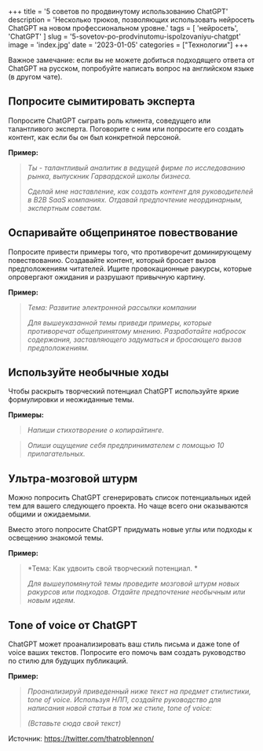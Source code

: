+++
title = '5 советов по продвинутому использованию ChatGPT'
description = 'Несколько трюков, позволяющих использовать нейросеть ChatGPT на новом профессиональном уровне.'
tags = [ 'нейросеть', 'ChatGPT' ]
slug = '5-sovetov-po-prodvinutomu-ispolzovaniyu-chatgpt'
image = 'index.jpg'
date = '2023-01-05'
categories = ["Технологии"]
+++

Важное замечание: если вы не можете добиться подходящего ответа от ChatGPT на русском, попробуйте написать вопрос на английском языке (в другом чате).

## Попросите сымитировать эксперта

Попросите ChatGPT сыграть роль клиента, соведущего или талантливого эксперта. Поговорите с ним или попросите его создать контент, как если бы он был конкретной персоной.

**Пример:**

>*Ты - талантливый аналитик в ведущей фирме по исследованию рынка, выпускник Гарвардской школы бизнеса.*
>
>*Сделай мне наставление, как создать контент для руководителей в B2B SaaS компаниях. Отдавай предпочтение неординарным, экспертным советам.*


## Оспаривайте общепринятое повествование

Попросите привести примеры того, что противоречит доминирующему повествованию. Создавайте контент, который бросает вызов предположениям читателей. Ищите провокационные ракурсы, которые опровергают ожидания и разрушают привычную картину.

**Пример:**

> *Тема: Развитие электронной рассылки компании*
> 
> *Для вышеуказанной темы приведи примеры, которые противоречат общепринятому мнению. Разработайте набросок содержания, заставляющего задуматься и бросающего вызов предположениям.*



## Используйте необычные ходы
 
Чтобы раскрыть творческий потенциал ChatGPT используйте яркие формулировки и неожиданные темы.

**Примеры:**

>*Напиши стихотворение о копирайтинге.*

>*Опиши ощущение себя предпринимателем с помощью 10 прилагательных.*

## Ультра-мозговой штурм
 
Можно попросить ChatGPT сгенерировать список потенциальных идей тем для вашего следующего проекта. Но чаще всего они оказываются общими и ожидаемыми.

Вместо этого попросите ChatGPT придумать новые углы или подходы к освещению знакомой темы.

**Пример:**

>*Тема: Как удвоить свой творческий потенциал. *
>
>*Для вышеупомянутой темы проведите мозговой штурм новых ракурсов или подходов. Отдайте предпочтение необычным или новым идеям.*


## Tone of voice от ChatGPT

ChatGPT может проанализировать ваш стиль письма и даже tone of voice ваших текстов. Попросите его помочь вам создать руководство по стилю для будущих публикаций.

**Пример:**

>*Проанализируй приведенный ниже текст на предмет стилистики, tone of voice. Используя НЛП, создайте руководство для написания новой статьи в том же стиле, tone of voice:*
>
>*(Вставьте сюда свой текст)*

Источник: https://twitter.com/thatroblennon/